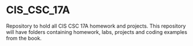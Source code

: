 # CIS_CSC_17A
Repository to hold all CIS CSC 17A homework and projects.
This repository will have folders containing homework, labs, projects and coding examples from the book.
